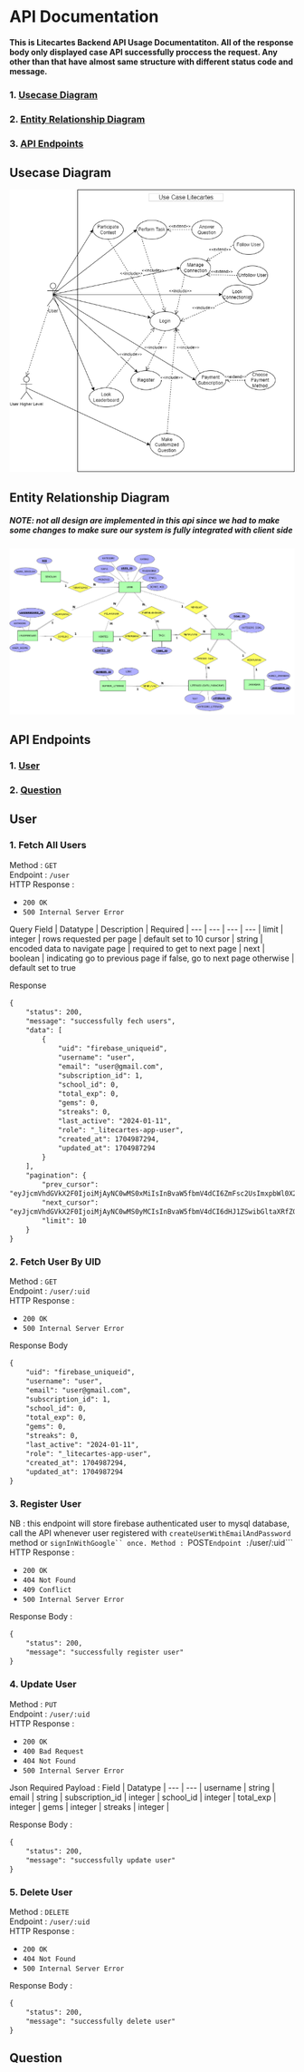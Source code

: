 # API Documentation

#### This is Litecartes Backend API Usage Documentatiton. All of the response body only displayed case API successfully proccess the request. Any other than that have almost same structure with different status code and message.
 
### 1. [Usecase Diagram](#usecase-diagram)
### 2. [Entity Relationship Diagram](#entity-relationship-diagram)
### 3. [API Endpoints](#api-endpoints)

## Usecase Diagram
![img](./usecase.drawio.png)

## Entity Relationship Diagram
##### NOTE: not all design are implemented in this api since we had to make some changes to make sure our system is fully integrated with client side
![img](./erd_desain.png)

## API Endpoints
### 1. [User](#user)
### 2. [Question](#question)

## User
### 1. Fetch All Users    
Method : ```GET```     
Endpoint : ```/user```   
HTTP Response :    
- ```200 OK```   
- ```500 Internal Server Error```   

Query
Field | Datatype | Description | Required |
--- | --- | --- | --- |
limit | integer | rows requested per page | default set to 10
cursor | string | encoded data to navigate page | required to get to next page |
next | boolean | indicating go to previous page if false, go to next page otherwise | default set to true

Response 
```
{
    "status": 200,
    "message": "successfully fech users",
    "data": [
        {
            "uid": "firebase_uniqueid",
            "username": "user",
            "email": "user@gmail.com",
            "subscription_id": 1,
            "school_id": 0,
            "total_exp": 0,
            "gems": 0,
            "streaks": 0,
            "last_active": "2024-01-11",
            "role": "_litecartes-app-user",
            "created_at": 1704987294,
            "updated_at": 1704987294
        }
    ],
    "pagination": {
        "prev_cursor": "eyJjcmVhdGVkX2F0IjoiMjAyNC0wMS0xMiIsInBvaW5fbmV4dCI6ZmFsc2UsImxpbWl0X2RhdGEiOjEwfQ==",
        "next_cursor": "eyJjcmVhdGVkX2F0IjoiMjAyNC0wMS0yMCIsInBvaW5fbmV4dCI6dHJ1ZSwibGltaXRfZGF0YSI6MTB9",
        "limit": 10
    }
}
```

### 2. Fetch User By UID
Method : ```GET```     
Endpoint : ```/user/:uid```   
HTTP Response :    
- ```200 OK```   
- ```500 Internal Server Error```   

Response Body
```
{
    "uid": "firebase_uniqueid",
    "username": "user",
    "email": "user@gmail.com",
    "subscription_id": 1,
    "school_id": 0,
    "total_exp": 0,
    "gems": 0,
    "streaks": 0,
    "last_active": "2024-01-11",
    "role": "_litecartes-app-user",
    "created_at": 1704987294,
    "updated_at": 1704987294
}
```

### 3. Register User
NB : this endpoint will store firebase authenticated user to mysql database, call the API whenever user registered with ```createUserWithEmailAndPassword``` method or ```signInWithGoogle`` once.
Method : ```POST```
Endpoint : ```/user/:uid```   
HTTP Response :    
- ```200 OK```   
- ```404 Not Found```
- ```409 Conflict```
- ```500 Internal Server Error```   

Response Body : 
```
{
    "status": 200,
    "message": "successfully register user"
}
```

### 4. Update User
Method : ```PUT```    
Endpoint : ```/user/:uid```   
HTTP Response :    
- ```200 OK``` 
- ```400 Bad Request```
- ```404 Not Found```
- ```500 Internal Server Error``` 

Json Required Payload  : 
Field | Datatype | 
--- | --- | 
username | string | 
email | string | 
subscription_id | integer | 
school_id | integer | 
total_exp | integer | 
gems | integer | 
streaks | integer | 


Response Body : 
```
{
    "status": 200,
    "message": "successfully update user"
}
```

### 5. Delete User
Method : ```DELETE```    
Endpoint : ```/user/:uid```   
HTTP Response :  
- ```200 OK```
- ```404 Not Found```
- ```500 Internal Server Error```

Response Body :
```
{
    "status": 200,
    "message": "successfully delete user"
}
```

## Question